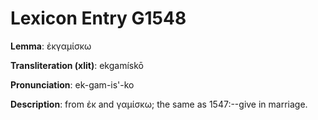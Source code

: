 # Lexicon Entry G1548

**Lemma**: ἐκγαμίσκω

**Transliteration (xlit)**: ekgamískō

**Pronunciation**: ek-gam-is'-ko

**Description**:
from ἐκ and γαμίσκω; the same as 1547:--give in marriage.
